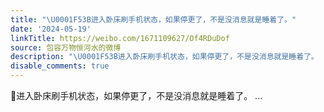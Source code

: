 ```yaml
---
title: "\U0001F53B进入卧床刷手机状态，如果停更了，不是没消息就是睡着了。"
date: '2024-05-19'
linkTitle: https://weibo.com/1671109627/Of4RDuDof
source: 包容万物恒河水的微博
description: "\U0001F53B进入卧床刷手机状态，如果停更了，不是没消息就是睡着了。  ..."
disable_comments: true
---
```

🔻进入卧床刷手机状态，如果停更了，不是没消息就是睡着了。  ...